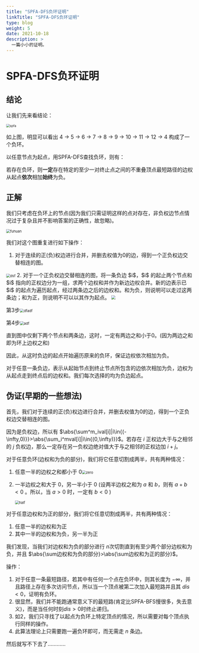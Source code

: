 ```yaml
---
title: "SPFA-DFS负环证明"
linkTitle: "SPFA-DFS负环证明"
type: blog
weight: 5
date: 2021-10-18
description: >
  一篇小小的证明。
---
```


# SPFA-DFS负环证明



## 结论

让我们先来看结论：

<img src="SPFA-DFS%E8%B4%9F%E7%8E%AF%E8%AF%81%E6%98%8E.assets/graph.png" alt="spfa" style="zoom:60%;" />

如上图，明显可以看出 4 -> 5 -> 6 -> 7 -> 8 -> 9 -> 10 -> 11 -> 12 -> 4 构成了一个负环。

以任意节点为起点，用SPFA-DFS查找负环，则有：

​	若存在负环，则**一定**存在特定的至少一对终止点之间的不重叠顶点最短路径的边权从起点**依次**相加**始终**为负。

## 正解

我们只考虑在负环上的节点(因为我们只需证明这样的点对存在，非负权边节点情况过于复杂且并不影响答案的正确性，故忽略)。

<img src="SPFA-DFS%E8%B4%9F%E7%8E%AF%E8%AF%81%E6%98%8E.assets/%E8%B4%9F%E7%8E%AF.png" alt="fuhuan" style="zoom:67%;" />

我们对这个图重复进行如下操作：

1. 对于连续的正(负)权边进行合并，并删去权值为0的边，得到一个正负权边交替相连的图。
<img src="SPFA-DFS%E8%B4%9F%E7%8E%AF%E8%AF%81%E6%98%8E.assets/1.png" alt="dsf" style="zoom:67%;" />
2. 对于一个正负权边交替相连的图，将一条负边 $i$​，$i$​ 的起止两个节点和 $i$​ 指向的正权边分为一组，求两个边权和并作为新边边权合并。新的边表示已 $i$​ 的起点为遍历起点，经过两条边之后的边权和。和为负，则说明可以走过这两条边；和为正，则说明不可以以其作为起点。
<img src="SPFA-DFS%E8%B4%9F%E7%8E%AF%E8%AF%81%E6%98%8E.assets/2.png" style="zoom:67%;" />



第3步<img src="SPFA-DFS%E8%B4%9F%E7%8E%AF%E8%AF%81%E6%98%8E.assets/3.png" alt="dfadf" style="zoom:67%;" />



第4步<img src="SPFA-DFS%E8%B4%9F%E7%8E%AF%E8%AF%81%E6%98%8E.assets/4.png" alt="adf" style="zoom:67%;" />

直到图中仅剩下两个节点和两条边，这时，一定有两边之和小于0。(因为两边之和即为环上边权之和)

因此，从这时负边的起点开始遍历原来的负环，保证边权依次相加为负。

对于任意一条负边，表示从起始节点到终止节点所包含的边依次相加为负，边权为从起点走到终点后的边权和。我们每次选择的均为负边起点。

## 伪证(早期的一些想法)

首先，我们对于连续的正(负)权边进行合并，并删去权值为0的边，得到一个正负权边交替相连的图。

因为是负权边，所以有 $\abs{\sum^m_ival[i]|i\in{(-\infty,0)}}>\abs{\sum_i^mval[i]|i\in{(0,\infty)}}$。若存在 $i$ 正权边大于与之相邻的 $j$ 负权边，那么一定存在另一负权边绝对值大于与之相邻的正权边加 $i+j$。

对于任意负环(边权和为负的部分)，我们将它任意切割成两半，共有两种情况：

1. 任意一半的边权之和都小于 $0$​<img src="%E6%9C%80%E7%9F%AD%E8%B7%AF%E5%BE%84.assets/graph2.png" alt="zero" style="zoom:67%;" />

2. 一半边权之和大于 $0$，另一半小于 $0$ (设两半边权之和为 $a$ 和 $b$，则有 $a+b<0$ 。所以，当 $a>0$ 时，一定有 $b<0$​ )

   <img src="%E6%9C%80%E7%9F%AD%E8%B7%AF%E5%BE%84.assets/graph1.png" alt="half" style="zoom:67%;" />

对于任意边权和为正的部分，我们将它任意切割成两半，共有两种情况：

1. 任意一半的边权和为正
2. 其中一半的边权和为负，另一半为正

我们发现，当我们对边权和为负的部分进行 $n$​ 次切割直到有至少两个部分边权和为负，并且 $\abs{\sum边权和为负的部分}>\abs{\sum边权和为正的部分}$ ​。

操作：

1. 对于任意一条最短路径，若其中有任何一个点在负环中，则其长度为 $-\infty$，并且路径上存在多次访问节点，所以当一个顶点被第二次加入最短路并且其 $dis<0$，证明有负环。
2. 很显然，我们并不能跑通常意义下的最短路(肯定比SPFA-BFS慢很多，失去意义)，而是当任何时刻$dis>0$​时终止递归。
3. 如2，我们只寻找了以起点为负环上特定顶点的情况，所以需要对每个顶点执行同样的操作。
4. 此算法理论上只需要跑一遍负环即可，而无需走 $n$ 条边。

然后就写不下去了…………
